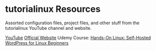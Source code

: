 # tutorialinux Resources

Assorted configuration files, project files, and other stuff from the tutorialinux YouTube channel and website.

[YouTube](https://www.youtube.com/channel/UCvA_wgsX6eFAOXI8Rbg_WiQ/playlists)
[Official Website](https://tutorialinux.com/)
Udemy Course: [Hands-On Linux: Self-Hosted WordPress for Linux Beginners](https://www.udemy.com/hands-on-linux-self-hosted-wordpress-for-linux-beginners/?couponCode=SYSADMIN7W)


